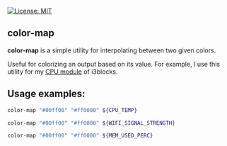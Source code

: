[![License: MIT](https://img.shields.io/badge/License-MIT-yellow.svg)](https://opensource.org/licenses/MIT)

color-map
---------------

**color-map** is a simple utility for interpolating between two given colors.

Useful for colorizing an output based on its value. For example, I use this utility for my [CPU module](https://github.com/proxict/dotfiles/blob/master/.config/i3/i3blocks/cpu-temp) of i3blocks.

Usage examples:
--------------
```bash
color-map "#00ff00" "#ff0000" ${CPU_TEMP}

color-map "#00ff00" "#ff0000" ${WIFI_SIGNAL_STRENGTH}

color-map "#00ff00" "#ff0000" ${MEM_USED_PERC}
```
